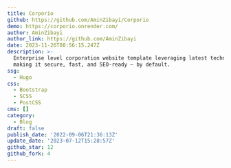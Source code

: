 ```yaml
---
title: Corporio
github: https://github.com/AminZibayi/Corporio
demo: https://corporio.onrender.com/
author: AminZibayi
author_link: https://github.com/AminZibayi
date: 2023-11-26T08:56:15.247Z
description: >-
  Enterprise level corporation website template leveraging latest technologies
  making it secure, fast, and SEO-ready — by default.
ssg:
  - Hugo
css:
  - Bootstrap
  - SCSS
  - PostCSS
cms: []
category:
  - Blog
draft: false
publish_date: '2022-09-06T21:36:13Z'
update_date: '2023-07-12T15:28:57Z'
github_star: 12
github_fork: 4
---
```

